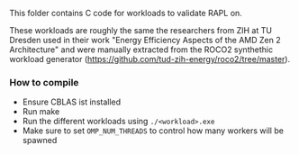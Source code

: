 This folder contains C code for workloads to validate RAPL on. 

These workloads are roughly the same the researchers from ZIH at TU Dresden used in their work "Energy Efficiency Aspects of the AMD Zen 2 Architecture" and were manually extracted from the ROCO2 synthethic workload generator (https://github.com/tud-zih-energy/roco2/tree/master).

### How to compile
* Ensure CBLAS ist installed
* Run make
* Run the different workloads using `./<workload>.exe`
* Make sure to set `OMP_NUM_THREADS` to control how many workers will be spawned